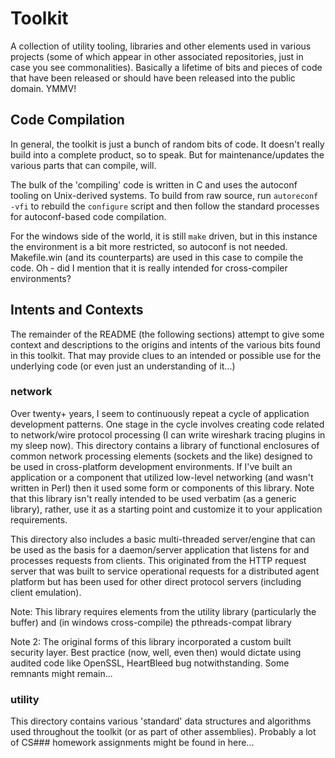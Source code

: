 # Toolkit
A collection of utility tooling, libraries and other elements used in various
projects (some of which appear in other associated repositories, just in case
you see commonalities).  Basically a lifetime of bits and pieces of code that
have been released or should have been released into the public domain.  YMMV!

## Code Compilation
In general, the toolkit is just a bunch of random bits of code.  It doesn't
really build into a complete product, so to speak.  But for maintenance/updates
the various parts that can compile, will.

The bulk of the 'compiling' code is written in C and uses the autoconf tooling
on Unix-derived systems.  To build from raw source, run `autoreconf -vfi` to
rebuild the `configure` script and then follow the standard processes for
autoconf-based code compilation.

For the windows side of the world, it is still `make` driven, but in this
instance the environment is a bit more restricted, so autoconf is not needed.
Makefile.win (and its counterparts) are used in this case to compile the code.
Oh - did I mention that it is really intended for cross-compiler environments?

## Intents and Contexts

The remainder of the README (the following sections) attempt to give some
context and descriptions to the origins and intents of the various bits found
in this toolkit.  That may provide clues to an intended or possible use for
the underlying code (or even just an understanding of it...)

### network

Over twenty+ years, I seem to continuously repeat a cycle of application
development patterns.  One stage in the cycle involves creating code related to
network/wire protocol processing (I can write wireshark tracing plugins in my
sleep now).  This directory contains a library of functional enclosures of
common network processing elements (sockets and the like) designed to be
used in cross-platform development environments.  If I've built an application
or a component that utilized low-level networking (and wasn't written in Perl)
then it used some form or components of this library.  Note that this library
isn't really intended to be used verbatim (as a generic library), rather, use
it as a starting point and customize it to your application requirements.

This directory also includes a basic multi-threaded server/engine that can be
used as the basis for a daemon/server application that listens for and processes
requests from clients.  This originated from the HTTP request server that was
built to service operational requests for a distributed agent platform but has
been used for other direct protocol servers (including client emulation).

Note: This library requires elements from the utility library (particularly the
buffer) and (in windows cross-compile) the pthreads-compat library

Note 2: The original forms of this library incorporated a custom built security
layer.  Best practice (now, well, even then) would dictate using audited code
like OpenSSL, HeartBleed bug notwithstanding.  Some remnants might remain...

### utility

This directory contains various 'standard' data structures and algorithms used
throughout the toolkit (or as part of other assemblies).  Probably a lot of
CS### homework assignments might be found in here...

